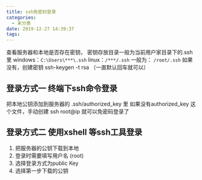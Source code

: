 ```yaml
---
title: ssh免密码登录
categories:
  - 未分类
date: 2019-12-27 14:39:37
tags:
---
```

查看服务器和本地是否存在密钥，
密钥存放目录一般为当前用户家目录下的.ssh里
windows：`C:\Users\***\.ssh`
linux：`/***/.ssh` 一般为： `/root/.ssh`
如果没有，创建密钥
ssh-keygen -t  rsa （一直默认回车就可以）
## 登录方式一 终端下ssh命令登录
把本地公钥添加到服务器的 .ssh/authorized_key 里
如果没有authorized_key 这个文件，手动创建
ssh root@ip 就可以免密码登录了

## 登录方式二 使用xshell 等ssh工具登录
1. 把服务器的公钥下载到本地
2. 登录时需要填写用户名 (root)
3. 选择登录方式为public Key
4. 选择第一步下载的公钥

